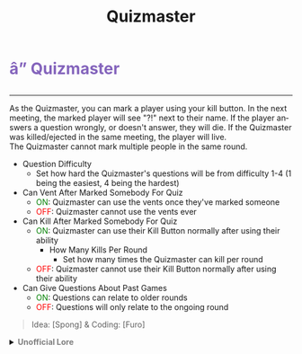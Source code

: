 ﻿---
lang: en-US
title: Quizmaster
prev: Lich
next: Shocker
---

# <font color=#8464bc>â” <b>Quizmaster</b></font> <Badge text="Experimental" type="tip" vertical="middle"/>
---

As the Quizmaster, you can mark a player using your kill button. In the next meeting, the marked player will see "?!" next to their name. If the player answers a question wrongly, or doesn't answer, they will die. If the Quizmaster was killed/ejected in the same meeting, the player will live.<br>
The Quizmaster cannot mark multiple people in the same round.

* Question Difficulty
  * Set how hard the Quizmaster's questions will be from difficulty 1-4 (1 being the easiest, 4 being the hardest)
* Can Vent After Marked Somebody For Quiz
  * <font color=green>ON</font>: Quizmaster can use the vents once they've marked someone
  * <font color=red>OFF</font>: Quizmaster cannot use the vents ever
* Can Kill After Marked Somebody For Quiz
  * <font color=green>ON</font>: Quizmaster can use their Kill Button normally after using their ability
    * How Many Kills Per Round
      * Set how many times the Quizmaster can kill per round
  * <font color=red>OFF</font>: Quizmaster cannot use their Kill Button normally after using their ability
* Can Give Questions About Past Games
  * <font color=green>ON</font>: Questions can relate to older rounds
  * <font color=red>OFF</font>: Questions will only relate to the ongoing round

> Idea: [Spong] & Coding: [Furo]

<details>
<summary><b><font color=gray>Unofficial Lore</font></b></summary>

Placeholder: This role is a ROLE OH EM GOSH
> Submitted by: Member
</details>
